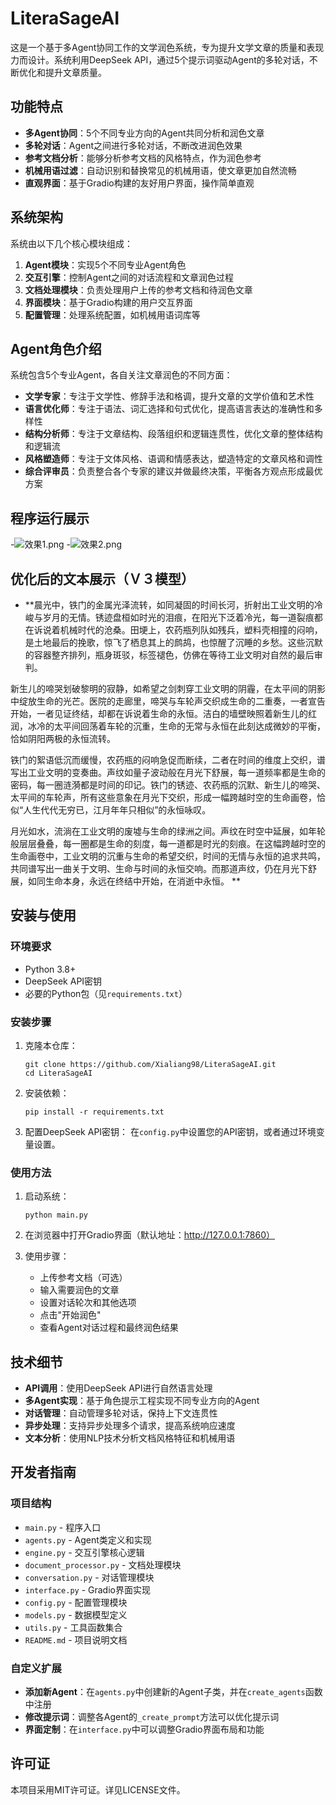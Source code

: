 # LiteraSageAI

这是一个基于多Agent协同工作的文学润色系统，专为提升文学文章的质量和表现力而设计。系统利用DeepSeek API，通过5个提示词驱动Agent的多轮对话，不断优化和提升文章质量。

## 功能特点

- **多Agent协同**：5个不同专业方向的Agent共同分析和润色文章
- **多轮对话**：Agent之间进行多轮对话，不断改进润色效果
- **参考文档分析**：能够分析参考文档的风格特点，作为润色参考
- **机械用语过滤**：自动识别和替换常见的机械用语，使文章更加自然流畅
- **直观界面**：基于Gradio构建的友好用户界面，操作简单直观

## 系统架构

系统由以下几个核心模块组成：

1. **Agent模块**：实现5个不同专业Agent角色
2. **交互引擎**：控制Agent之间的对话流程和文章润色过程
3. **文档处理模块**：负责处理用户上传的参考文档和待润色文章
4. **界面模块**：基于Gradio构建的用户交互界面
5. **配置管理**：处理系统配置，如机械用语词库等

## Agent角色介绍

系统包含5个专业Agent，各自关注文章润色的不同方面：

- **文学专家**：专注于文学性、修辞手法和格调，提升文章的文学价值和艺术性
- **语言优化师**：专注于语法、词汇选择和句式优化，提高语言表达的准确性和多样性
- **结构分析师**：专注于文章结构、段落组织和逻辑连贯性，优化文章的整体结构和逻辑流
- **风格塑造师**：专注于文体风格、语调和情感表达，塑造特定的文章风格和调性
- **综合评审员**：负责整合各个专家的建议并做最终决策，平衡各方观点形成最优方案
##  程序运行展示
-![效果1.png](https://img.picui.cn/free/2025/03/20/67dafe82e3790.png)
-![效果2.png](https://img.picui.cn/free/2025/03/20/67dafe8295b25.png)

##  优化后的文本展示（Ｖ３模型）

- **晨光中，铁门的金属光泽流转，如同凝固的时间长河，折射出工业文明的冷峻与岁月的无情。锈迹盘桓如时光的泪痕，在阳光下泛着冷光，每一道裂痕都在诉说着机械时代的沧桑。田埂上，农药瓶列队如残兵，塑料壳相撞的闷响，是土地最后的挽歌，惊飞了栖息其上的鹧鸪，也惊醒了沉睡的乡愁。这些沉默的容器整齐排列，瓶身斑驳，标签褪色，仿佛在等待工业文明对自然的最后审判。

新生儿的啼哭划破黎明的寂静，如希望之剑刺穿工业文明的阴霾，在太平间的阴影中绽放生命的光芒。医院的走廊里，啼哭与车轮声交织成生命的二重奏，一者宣告开始，一者见证终结，却都在诉说着生命的永恒。洁白的墙壁映照着新生儿的红润，冰冷的太平间回荡着车轮的沉重，生命的无常与永恒在此刻达成微妙的平衡，恰如阴阳两极的永恒流转。

铁门的絮语低沉而缓慢，农药瓶的闷响急促而断续，二者在时间的维度上交织，谱写出工业文明的变奏曲。声纹如量子波动般在月光下舒展，每一道频率都是生命的密码，每一圈涟漪都是时间的印记。铁门的锈迹、农药瓶的沉默、新生儿的啼哭、太平间的车轮声，所有这些意象在月光下交织，形成一幅跨越时空的生命画卷，恰似“人生代代无穷已，江月年年只相似”的永恒咏叹。

月光如水，流淌在工业文明的废墟与生命的绿洲之间。声纹在时空中延展，如年轮般层层叠叠，每一圈都是生命的刻度，每一道都是时光的刻痕。在这幅跨越时空的生命画卷中，工业文明的沉重与生命的希望交织，时间的无情与永恒的追求共鸣，共同谱写出一曲关于文明、生命与时间的永恒交响。而那道声纹，仍在月光下舒展，如同生命本身，永远在终结中开始，在消逝中永恒。
**

## 安装与使用

### 环境要求

- Python 3.8+
- DeepSeek API密钥
- 必要的Python包（见`requirements.txt`）

### 安装步骤

1. 克隆本仓库：
   ```
   git clone https://github.com/Xialiang98/LiteraSageAI.git
   cd LiteraSageAI
   ```

2. 安装依赖：
   ```
   pip install -r requirements.txt
   ```

3. 配置DeepSeek API密钥：
   在`config.py`中设置您的API密钥，或者通过环境变量设置。

### 使用方法

1. 启动系统：
   ```
   python main.py
   ```

2. 在浏览器中打开Gradio界面（默认地址：http://127.0.0.1:7860）

3. 使用步骤：
   - 上传参考文档（可选）
   - 输入需要润色的文章
   - 设置对话轮次和其他选项
   - 点击"开始润色"
   - 查看Agent对话过程和最终润色结果

## 技术细节

- **API调用**：使用DeepSeek API进行自然语言处理
- **多Agent实现**：基于角色提示工程实现不同专业方向的Agent
- **对话管理**：自动管理多轮对话，保持上下文连贯性
- **异步处理**：支持异步处理多个请求，提高系统响应速度
- **文本分析**：使用NLP技术分析文档风格特征和机械用语

## 开发者指南

### 项目结构

- `main.py` - 程序入口
- `agents.py` - Agent类定义和实现
- `engine.py` - 交互引擎核心逻辑
- `document_processor.py` - 文档处理模块
- `conversation.py` - 对话管理模块
- `interface.py` - Gradio界面实现
- `config.py` - 配置管理模块
- `models.py` - 数据模型定义
- `utils.py` - 工具函数集合
- `README.md` - 项目说明文档

### 自定义扩展

- **添加新Agent**：在`agents.py`中创建新的Agent子类，并在`create_agents`函数中注册
- **修改提示词**：调整各Agent的`_create_prompt`方法可以优化提示词
- **界面定制**：在`interface.py`中可以调整Gradio界面布局和功能

## 许可证

本项目采用MIT许可证。详见LICENSE文件。 
